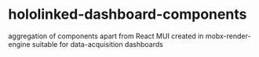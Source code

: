 # hololinked-dashboard-components
aggregation of components apart from React MUI created in mobx-render-engine suitable for data-acquisition dashboards
